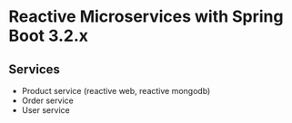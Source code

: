 # Reactive Microservices with Spring Boot 3.2.x

## Services

- Product service (reactive web, reactive mongodb)
- Order service
- User service
